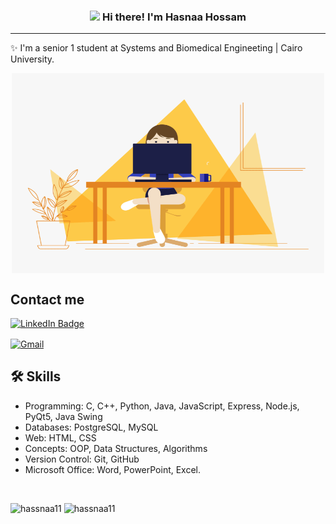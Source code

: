<!-- Heading -->
<h3 align="center"><img src = "https://raw.githubusercontent.com/MartinHeinz/MartinHeinz/master/wave.gif" width = 30px> Hi there! I'm Hasnaa Hossam</h3>


 <!-- About section -->

---
✨ I'm a senior 1 student at Systems and Biomedical Engineeting | Cairo University.

<div align="center">
<img align="center" alt="GIF" src="./code.gif" width="500" height="320" />
</div>

<!-- Conecct section -->

<h2>Contact me </h3>
    <p>
        <a href="https://linkedin.com/in/hasnaa-hossam-4aab68247"><img src="https://img.shields.io/badge/-Hasnaa%20Linkedin%20-blue?style=plastic&amp;labelColor=blue&amp;logo=LinkedIn&amp;link=https://linkedin.com/in/hasnaa-hossam-4aab68247" alt="LinkedIn Badge"></a> 
   </p>
</a>
  <a href="mailto:hasnaa.hossam119@gmail.com">
    <img align = "center" src="https://img.icons8.com/color/48/000000/gmail--v1.png" alt="Gmail" height="30" width="40"/>
</a>

</p>
   
 <!-- Conecct section: END -->

 
## 🛠 Skills
<ul>
<li>Programming: C, C++, Python, Java, JavaScript, Express, Node.js, PyQt5, Java Swing</li>
<li>Databases: PostgreSQL, MySQL</li>
<li>Web: HTML, CSS</li>
<li>Concepts: OOP, Data Structures, Algorithms</li>
<li>Version Control: Git, GitHub</li>
<li>Microsoft Office: Word, PowerPoint, Excel.</li>
</ul>
<br>
<p>
<p><img align="left" height="150" src="https://github-readme-stats.vercel.app/api/top-langs?username=hassnaa11&show_icons=true&&&theme=dark&locale=en&layout=compact" alt="hassnaa11" /></p>
<p>&nbsp;<img  height="150"src="https://github-readme-stats.vercel.app/api?username=hassnaa11&show_icons=true&&&theme=dark&locale=en" alt="hassnaa11" /></p>
</p>
<!-- THE END -->


<!--
**lauragift21/lauragift21** is a ✨ _special_ ✨ repository because its `README.md` (this file) appears on your GitHub profile.

Here are some ideas to get you started:

- 🔭 I’m currently working on ...
- 🌱 I’m currently learning ...
- 👯 I’m looking to collaborate on ...
- 🤔 I’m looking for help with ...
- 💬 Ask me about ...
- 📫 How to reach me: ...
- 😄 Pronouns: ...
- ⚡ Fun fact: ...
-->
